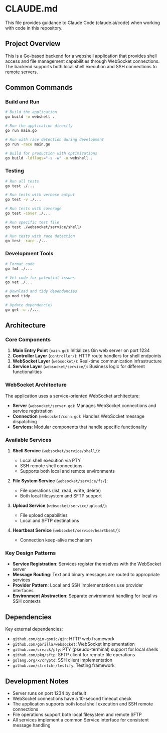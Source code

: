 # CLAUDE.md

This file provides guidance to Claude Code (claude.ai/code) when working with code in this repository.

## Project Overview

This is a Go-based backend for a webshell application that provides shell access and file management capabilities through WebSocket connections. The backend supports both local shell execution and SSH connections to remote servers.

## Common Commands

### Build and Run
```bash
# Build the application
go build -o webshell .

# Run the application directly
go run main.go

# Run with race detection during development
go run -race main.go

# Build for production with optimizations
go build -ldflags="-s -w" -o webshell .
```

### Testing
```bash
# Run all tests
go test ./...

# Run tests with verbose output
go test -v ./...

# Run tests with coverage
go test -cover ./...

# Run specific test file
go test ./websocket/service/shell/

# Run tests with race detection
go test -race ./...
```

### Development Tools
```bash
# Format code
go fmt ./...

# Vet code for potential issues
go vet ./...

# Download and tidy dependencies
go mod tidy

# Update dependencies
go get -u ./...
```

## Architecture

### Core Components

1. **Main Entry Point** (`main.go`): Initializes Gin web server on port 1234
2. **Controller Layer** (`controller/`): HTTP route handlers for shell endpoints
3. **WebSocket Layer** (`websocket/`): Real-time communication infrastructure
4. **Service Layer** (`websocket/service/`): Business logic for different functionalities

### WebSocket Architecture

The application uses a service-oriented WebSocket architecture:

- **Server** (`websocket/server.go`): Manages WebSocket connections and service registration
- **Connection** (`websocket/conn.go`): Handles WebSocket message dispatching
- **Services**: Modular components that handle specific functionality

### Available Services

1. **Shell Service** (`websocket/service/shell/`):
   - Local shell execution via PTY
   - SSH remote shell connections
   - Supports both local and remote environments

2. **File System Service** (`websocket/service/fs/`):
   - File operations (list, read, write, delete)
   - Both local filesystem and SFTP support

3. **Upload Service** (`websocket/service/upload/`):
   - File upload capabilities
   - Local and SFTP destinations

4. **Heartbeat Service** (`websocket/service/heartbeat/`):
   - Connection keep-alive mechanism

### Key Design Patterns

- **Service Registration**: Services register themselves with the WebSocket server
- **Message Routing**: Text and binary messages are routed to appropriate services
- **Provider Pattern**: Local and SSH implementations use provider interfaces
- **Environment Abstraction**: Separate environment handling for local vs SSH contexts

## Dependencies

Key external dependencies:
- `github.com/gin-gonic/gin`: HTTP web framework
- `github.com/gorilla/websocket`: WebSocket implementation
- `github.com/creack/pty`: PTY (pseudo-terminal) support for local shells
- `github.com/pkg/sftp`: SFTP client for remote file operations
- `golang.org/x/crypto`: SSH client implementation
- `github.com/stretchr/testify`: Testing framework

## Development Notes

- Server runs on port 1234 by default
- WebSocket connections have a 10-second timeout check
- The application supports both local shell execution and SSH remote connections
- File operations support both local filesystem and remote SFTP
- All services implement a common Service interface for consistent message handling